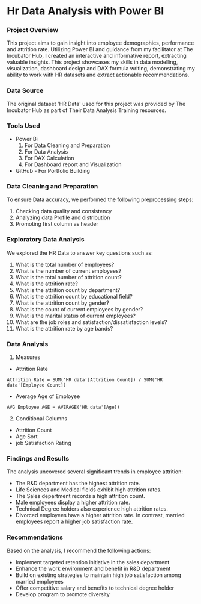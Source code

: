 # Hr Data Analysis with Power BI 

### Project Overview

This project aims to gain insight into employee demographics, performance and attrition rate. Utilizing Power BI and guidance from my facilitator at The Incubator Hub, I created an interactive and informative report, extracting valuable insights.  This project showcases my skills in data modelling, visualization, dashboard design and DAX formula writing, demonstrating my ability to work with HR datasets and extract actionable recommendations.

### Data Source 

The original dataset 'HR Data' used for this project was provided by The Incubator Hub as part of Their Data Analysis Training resources. 

### Tools Used 

- Power Bi
  1. For Data Cleaning and Preparation 
  2. For Data Analysis
  3. For DAX Calculation
  4. For Dashboard report and Visualization
- GitHub - For Portfolio Building 

### Data Cleaning and Preparation 

To ensure Data accuracy, we performed the following preprocessing steps: 
1. Checking data quality and consistency
2. Analyzing data Profile and distribution
3. Promoting first column as header

 ### Exploratory Data Analysis

 We explored the HR Data to answer key questions such as: 
1. What is the total number of employees?
2. What is the number of current employees?
3. What is the total number of attrition count?
4. What is the attrition rate?
5. What is the attrition count by department?
6. What is the attrition count by educational field?
7. What is the attrition count by gender?
8. What is the count of current employees by gender?
9. What is the marital status of current employees?
10. What are the job roles and satisfaction/dissatisfaction levels?
11. What is the attrition rate by age bands?

### Data Analysis 

1. Measures
- Attrition Rate
```DAX
Attrition Rate = SUM('HR data'[Attrition Count]) / SUM('HR data'[Employee Count])
```
- Average Age of Employee
```DAX
AVG Employee AGE = AVERAGE('HR data'[Age])
```
2. Conditional Columns
- Attrition Count
-  Age Sort
-  job Satisfaction Rating

### Findings and Results

The analysis uncovered several significant trends in employee attrition:

- The R&D department has the highest attrition rate.
- Life Sciences and Medical fields exhibit high attrition rates.
- The Sales department records a high attrition count.
- Male employees display a higher attrition rate.
- Technical Degree holders also experience high attrition rates.
- Divorced employees have a higher attrition rate. In contrast, married employees report a higher job satisfaction rate.

### Recommendations 

Based on the analysis, I recommend the following actions: 

- Implement targeted retention initiative in the sales department 
- Enhance the work environment and benefit in R&D department 
- Build on existing strategies to maintain high job satisfaction among married employees 
- Offer competitive salary and benefits to technical degree holder
- Develop program to promote diversity

